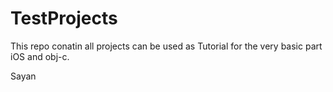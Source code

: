 TestProjects
============

This repo conatin all projects can be used as Tutorial for the very basic part iOS and obj-c.

Sayan